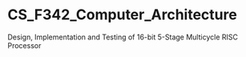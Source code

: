 # CS_F342_Computer_Architecture
Design, Implementation and Testing of 16-bit 5-Stage Multicycle RISC Processor
